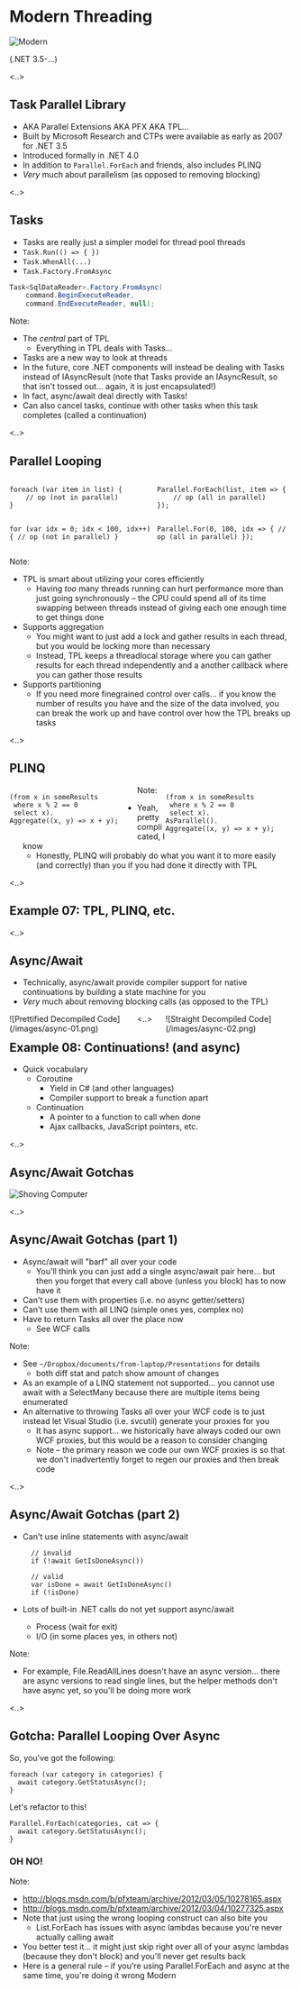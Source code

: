 # Modern Threading

![Modern](/images/modern.gif)

(.NET 3.5-...)

<..>

## Task Parallel Library

* AKA Parallel Extensions AKA PFX AKA TPL...
* Built by Microsoft Research and CTPs were available as early as 2007 for .NET 3.5
* Introduced formally in .NET 4.0
* In addition to `Parallel.ForEach` and friends, also includes PLINQ
* *Very* much about parallelism (as opposed to removing blocking)

<..>

## Tasks

* Tasks are really just a simpler model for thread pool threads
* `Task.Run(() => { })`
* `Task.WhenAll(...)`
* `Task.Factory.FromAsync`

```cs
Task<SqlDataReader>.Factory.FromAsync(
    command.BeginExecuteReader,
    command.EndExecuteReader, null);
```

Note:
- The *central* part of TPL
    - Everything in TPL deals with Tasks...
- Tasks are a new way to look at threads
- In the future, core .NET components will instead be dealing with Tasks instead of IAsyncResult (note that Tasks provide an IAsyncResult, so that isn't tossed out... again, it is just encapsulated!)
- In fact, async/await deal directly with Tasks!
- Can also cancel tasks, continue with other tasks when this task completes (called a continuation)

<..>

## Parallel Looping

<div style="float: left; width: 52%;">
<pre>
<code class="cs">foreach (var item in list) {
    // op (not in parallel)
}

for (var idx = 0; idx < 100, idx++) {
    // op (not in parallel)
}
</code></pre>
</div>

<div style="float: right; width: 48%;" class="fragment">
<pre>
<code class="cs">Parallel.ForEach(list, item => {
    // op (all in parallel)
});

Parallel.For(0, 100, idx => {
    // op (all in parallel)
});
</code></pre>
</div>

Note:
- TPL is smart about utilizing your cores efficiently
    - Having *too* many threads running can hurt performance more than just going synchronously – the CPU could spend all of its time swapping between threads instead of giving each one enough time to get things done
- Supports aggregation
    - You might want to just add a lock and gather results in each thread, but you would be locking more than necessary
    - Instead, TPL keeps a threadlocal storage where you can gather results for each thread independently and a another callback where you can gather those results
- Supports partitioning
    - If you need more finegrained control over calls... if you know the number of results you have and the size of the data involved, you can break the work up and have control over how the TPL breaks up tasks

<..>

## PLINQ

<div style="float: left; width: 45%;">
<pre>
<code class="cs">(from x in someResults
 where x % 2 == 0
 select x).
Aggregate((x, y) => x + y);
</code></pre>
</div>

<div style="float: right; width: 45%;" class="fragment">
<pre>
<code class="cs">(from x in someResults
 where x % 2 == 0
 select x).
AsParallel().
Aggregate((x, y) => x + y);
</code></pre>
</div>

Note:
- Yeah, pretty complicated, I know
    - Honestly, PLINQ will probably do what you want it to more easily (and correctly) than you if you had done it directly with TPL

<..>

## Example 07: TPL, PLINQ, etc.

<..>

## Async/Await

* Technically, async/await provide compiler support for native continuations by building a state machine for you
* *Very* much about removing blocking calls (as opposed to the TPL)

<div style="float: left; width: 45%;">
![Prettified Decompiled Code](/images/async-01.png)
</div>

<div style="float: right; width: 45%;">
![Straight Decompiled Code](/images/async-02.png)
</div>

<..>

## Example 08: Continuations! (and async)

* Quick vocabulary
    * Coroutine
        * Yield in C# (and other languages)
        * Compiler support to break a function apart
    * Continuation
        * A pointer to a function to call when done
        * Ajax callbacks, JavaScript pointers, etc.

<..>

## Async/Await Gotchas

![Shoving Computer](/images/shove-computer.gif)

<..>

## Async/Await Gotchas (part 1)

* Async/await will "barf" all over your code
    * You'll think you can just add a single async/await pair here... but then you forget that every call above (unless you block) has to now have it
* Can't use them with properties (i.e. no async getter/setters)
* Can't use them with all LINQ (simple ones yes, complex no)
* Have to return Tasks all over the place now
    * See WCF calls

Note:
- See `~/Dropbox/documents/from-laptop/Presentations` for details
    - both diff stat and patch show amount of changes
- As an example of a LINQ statement not supported... you cannot use await with a SelectMany because there are multiple items being enumerated
- An alternative to throwing Tasks all over your WCF code is to just instead let Visual Studio (i.e. svcutil) generate your proxies for you
    - It has async support... we historically have always coded our own WCF proxies, but this would be a reason to consider changing
    - Note – the primary reason we code our own WCF proxies is so that we don't inadvertently forget to regen our proxies and then break code

<..>

## Async/Await Gotchas (part 2)

* Can't use inline statements with async/await

        // invalid
        if (!await GetIsDoneAsync())

        // valid
        var isDone = await GetIsDoneAsync()
        if (!isDone)

* Lots of built-in .NET calls do not yet support async/await
    * Process (wait for exit)
    * I/O (in some places yes, in others not)

Note:
- For example, File.ReadAllLines doesn't have an async version... there are async versions to read single lines, but the helper methods don't have async yet, so you'll be doing more work

<..>

## Gotcha: Parallel Looping Over Async

<div>
So, you've got the following:

<pre><code class="cs">foreach (var category in categories) {
  await category.GetStatusAsync();
}</code></pre>
</div>

<div class="fragment">
Let's refactor to this!

<pre><code class="cs">Parallel.ForEach(categories, cat => {
  await category.GetStatusAsync();
}</code></pre>
</div>

### OH NO! <!-- .element class="fragment" -->

Note:
- http://blogs.msdn.com/b/pfxteam/archive/2012/03/05/10278165.aspx
- http://blogs.msdn.com/b/pfxteam/archive/2012/03/04/10277325.aspx
- Note that just using the wrong looping construct can also bite you
    - List.ForEach has issues with async lambdas because you're never actually calling await
- You better test it... it might just skip right over all of your async lambdas (because they don't block) and you'll never get results back
- Here is a general rule – if you're using Parallel.ForEach and async at the same time, you're doing it wrong
 Modern
